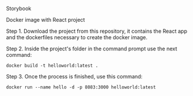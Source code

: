 Storybook

Docker image with React project

Step 1. Download the project from this repository, it contains the React app and the dockerfiles necessary to create the docker image.

Step 2. Inside the project's folder in the command prompt use the next command:

    docker build -t helloworld:latest .

Step 3. Once the process is finished, use this command:

    docker run --name hello -d -p 8083:3000 helloworld:latest
